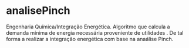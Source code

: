 # analisePinch
Engenharia Química/Integração Energética.
Algoritmo que calcula a demanda mínima de energia  necessária  proveniente de utilidades . De tal forma a  realizar a  integração energética com base na anaálise Pinch.
